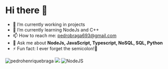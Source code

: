 # Hi there 👋

- 🔭 I’m currently working in projects
- 🌱 I’m currently learning NodeJs and C++
- 📫 How to reach me: [pedrobraga693@gmail.com](mailto:pedrobraga693@gmail.com)
- 💬 Ask me about **NodeJs, JavaScript, Typescript, NoSQL, SQL, Python**
- ⚡ Fun fact: I ever forget the semicolon!🤣

<img src="https://github-readme-stats.vercel.app/api?username=pedrohenriquebraga&show_icons=true" alt="pedrohenriquebraga"/> 
<img src="https://github-readme-stats.vercel.app/api/top-langs/?username=pedrohenriquebraga&theme=transparent" />
<img alt="NodeJS" src="https://img.shields.io/badge/node.js-%2343853D.svg?&style=for-the-badge&logo=node.js&logoColor=white"/>
